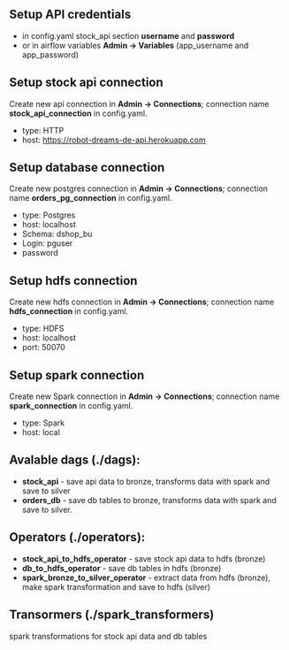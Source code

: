 ## Setup API credentials
* in config.yaml stock_api section **username** and **password**
* or in airflow variables **Admin -> Variables** (app_username and app_password)

## Setup stock api connection
Create new api connection in **Admin -> Connections**; connection name **stock_api_connection** in config.yaml.
* type: HTTP
* host: https://robot-dreams-de-api.herokuapp.com

## Setup database connection
Create new postgres connection in **Admin -> Connections**; connection name **orders_pg_connection** in config.yaml.
* type: Postgres
* host: localhost
* Schema: dshop_bu
* Login: pguser
* password

## Setup hdfs connection
Create new hdfs connection in **Admin -> Connections**; connection name **hdfs_connection** in config.yaml.
* type: HDFS
* host: localhost
* port: 50070

## Setup spark connection
Create new Spark connection in **Admin -> Connections**; connection name **spark_connection** in config.yaml.
* type: Spark
* host: local

## Avalable dags (./dags):
* **stock_api** - save api data to bronze, transforms data with spark and save to silver
* **orders_db** - save db tables to bronze, transforms data with spark and save to silver. 

## Operators (./operators):
* **stock_api_to_hdfs_operator** - save stock api data to hdfs (bronze)
* **db_to_hdfs_operator** - save db tables in hdfs (bronze)
* **spark_bronze_to_silver_operator** - extract data from hdfs (bronze), make spark transformation and save to hdfs (silver)

## Transormers (./spark_transformers)
spark transformations for stock api data and db tables
